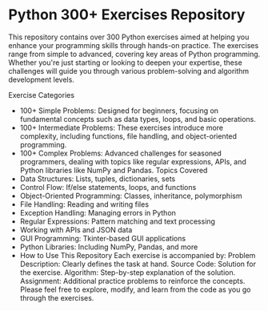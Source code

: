 # Python 300+ Exercises Repository
This repository contains over 300 Python exercises aimed at helping you enhance your programming skills through hands-on practice. The exercises range from simple to advanced, covering key areas of Python programming. Whether you're just starting or looking to deepen your expertise, these challenges will guide you through various problem-solving and algorithm development levels.

Exercise Categories
* 100+ Simple Problems: Designed for beginners, focusing on fundamental concepts such as data types, loops, and basic operations.
* 100+ Intermediate Problems: These exercises introduce more complexity, including functions, file handling, and object-oriented programming.
* 100+ Complex Problems: Advanced challenges for seasoned programmers, dealing with topics like regular expressions, APIs, and Python libraries like NumPy and Pandas.
Topics Covered
* Data Structures: Lists, tuples, dictionaries, sets
* Control Flow: If/else statements, loops, and functions
* Object-Oriented Programming: Classes, inheritance, polymorphism
* File Handling: Reading and writing files
* Exception Handling: Managing errors in Python
* Regular Expressions: Pattern matching and text processing
* Working with APIs and JSON data
* GUI Programming: Tkinter-based GUI applications
* Python Libraries: Including NumPy, Pandas, and more
* How to Use This Repository
Each exercise is accompanied by:
Problem Description: Clearly defines the task at hand.
Source Code: Solution for the exercise.
Algorithm: Step-by-step explanation of the solution.
Assignment: Additional practice problems to reinforce the concepts.
Please feel free to explore, modify, and learn from the code as you go through the exercises.

